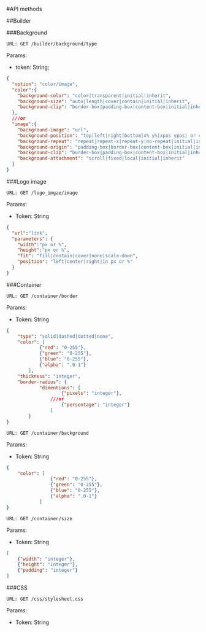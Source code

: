#API methods

##Builder

###Background
```
URL: GET /builder/background/type
```
Params:
- token: String;
```json
{
  "option": "color/image",
  "color":{
    "background-color": "color|transparent|initial|inherit",
    "background-size": "auto|length|cover|contain|initial|inherit",
    "background-clip": "border-box|padding-box|content-box|initial|inherit"
  },
  ///or
  "image":{ 
    "background-image": "url",
    "background-position": "top|left|right|bottom|x% y%|xpos ypos| or compared",
    "background-repeat": "repeat|repeat-x|repeat-y|no-repeat|initial|inherit",
    "background-origin": "padding-box|border-box|content-box|initial|inherit",
    "background-clip": "border-box|padding-box|content-box|initial|inherit",
    "background-attachment": "scroll|fixed|local|initial|inherit"
  }
}
```


###Logo image

```
URL: GET /logo_imgae/image
```
Params:
- Token: String

```json
{
  "url":"link",
  "parameters": {
    "width":"px or %",
    "height":"px or %",
    "fit": "fill|contain|cover|none|scale-down",
    "position": "left|center|right|in px or %"
  }
}
```
###Container

```
URL: GET /container/border
```

Params:
- Token: String

```json
{
    "type": "solid|dashed|dotted|none",
    "color": [
            {"red": "0-255"},
            {"green": "0-255"},
            {"blue": "0-255"},
            {"alpha": ".0-1"}
        ],
    "thickness": "integer",
    "border-radius": {
            "dimentions": [
                    {"pixels": "integer"},
                ///or
                    {"persentage": "integer"}
                ]
        }
}
```

```
URL: GET /container/background
```

Params:
- Token: String

```json
{
    "color": [
                {"red": "0-255"},
                {"green": "0-255"},
                {"blue": "0-255"},
                {"alpha": ".0-1"}
            ]
}
```

```
URL: GET /container/size
```

Params:
- Token: String

```json
[
    {"width": "integer"},
    {"height": "integer"},
    {"padding": "integer"}
]
```
###CSS

```
URL: GET /css/stylesheet.css
```

Params:
- Token: String
